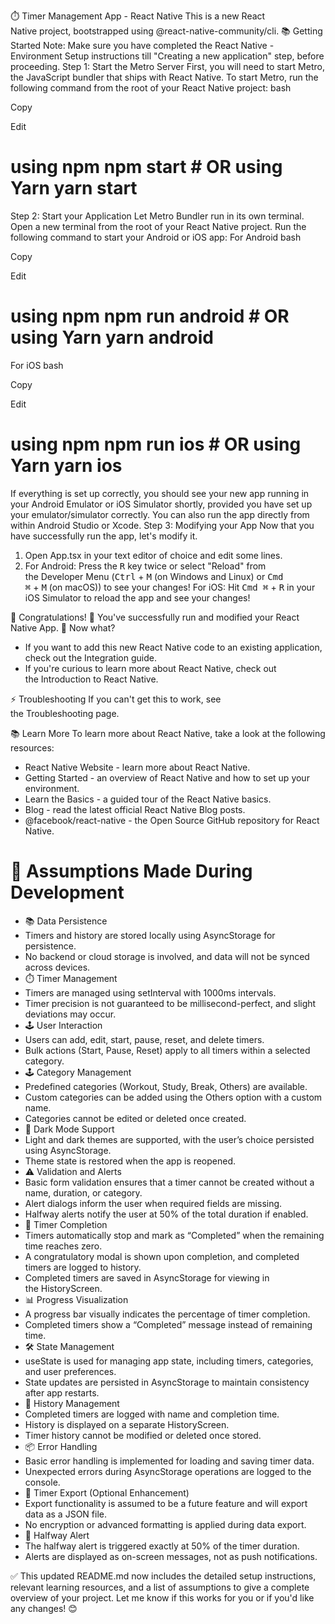 ⏱️ Timer Management App - React Native
This is a new React Native project, bootstrapped using @react-native-community/cli.
📚 Getting Started
Note: Make sure you have completed the React Native - Environment Setup instructions till "Creating a new application" step, before proceeding.
Step 1: Start the Metro Server
First, you will need to start Metro, the JavaScript bundler that ships with React Native.
To start Metro, run the following command from the root of your React Native project:
bash

Copy

Edit
# using npm npm start # OR using Yarn yarn start
Step 2: Start your Application
Let Metro Bundler run in its own terminal. Open a new terminal from the root of your React Native project. Run the following command to start your Android or iOS app:
For Android
bash

Copy

Edit
# using npm npm run android # OR using Yarn yarn android
For iOS
bash

Copy

Edit
# using npm npm run ios # OR using Yarn yarn ios
If everything is set up correctly, you should see your new app running in your Android Emulator or iOS Simulator shortly, provided you have set up your emulator/simulator correctly.
You can also run the app directly from within Android Studio or Xcode.
Step 3: Modifying your App
Now that you have successfully run the app, let's modify it.
1. Open App.tsx in your text editor of choice and edit some lines.
2. For Android: Press the <kbd>R</kbd> key twice or select "Reload" from the Developer Menu (<kbd>Ctrl</kbd> + <kbd>M</kbd> (on Windows and Linux) or <kbd>Cmd ⌘</kbd> + <kbd>M</kbd> (on macOS)) to see your changes! For iOS: Hit <kbd>Cmd ⌘</kbd> + <kbd>R</kbd> in your iOS Simulator to reload the app and see your changes!

🎉 Congratulations! :tada:
You've successfully run and modified your React Native App. :partying_face:
Now what?
* If you want to add this new React Native code to an existing application, check out the Integration guide.
* If you're curious to learn more about React Native, check out the Introduction to React Native.

⚡ Troubleshooting
If you can't get this to work, see the Troubleshooting page.

📚 Learn More
To learn more about React Native, take a look at the following resources:
* React Native Website - learn more about React Native.
* Getting Started - an overview of React Native and how to set up your environment.
* Learn the Basics - a guided tour of the React Native basics.
* Blog - read the latest official React Native Blog posts.
* @facebook/react-native - the Open Source GitHub repository for React Native.

# 📄 Assumptions Made During Development
* 📚 Data Persistence
* Timers and history are stored locally using AsyncStorage for persistence.
* No backend or cloud storage is involved, and data will not be synced across devices.
* ⏱️ Timer Management
* Timers are managed using setInterval with 1000ms intervals.
* Timer precision is not guaranteed to be millisecond-perfect, and slight deviations may occur.
* 🕹️ User Interaction
* Users can add, edit, start, pause, reset, and delete timers.
* Bulk actions (Start, Pause, Reset) apply to all timers within a selected category.
* 🕹️ Category Management
* Predefined categories (Workout, Study, Break, Others) are available.
* Custom categories can be added using the Others option with a custom name.
* Categories cannot be edited or deleted once created.
* 🎨 Dark Mode Support
* Light and dark themes are supported, with the user’s choice persisted using AsyncStorage.
* Theme state is restored when the app is reopened.
* ⚠️ Validation and Alerts
* Basic form validation ensures that a timer cannot be created without a name, duration, or category.
* Alert dialogs inform the user when required fields are missing.
* Halfway alerts notify the user at 50% of the total duration if enabled.
* 🎉 Timer Completion
* Timers automatically stop and mark as “Completed” when the remaining time reaches zero.
* A congratulatory modal is shown upon completion, and completed timers are logged to history.
* Completed timers are saved in AsyncStorage for viewing in the HistoryScreen.
* 📊 Progress Visualization
* A progress bar visually indicates the percentage of timer completion.
* Completed timers show a “Completed” message instead of remaining time.
* 🛠️ State Management
* useState is used for managing app state, including timers, categories, and user preferences.
* State updates are persisted in AsyncStorage to maintain consistency after app restarts.
* 📑 History Management
* Completed timers are logged with name and completion time.
* History is displayed on a separate HistoryScreen.
* Timer history cannot be modified or deleted once stored.
* 📦 Error Handling
* Basic error handling is implemented for loading and saving timer data.
* Unexpected errors during AsyncStorage operations are logged to the console.
* 📝 Timer Export (Optional Enhancement)
* Export functionality is assumed to be a future feature and will export data as a JSON file.
* No encryption or advanced formatting is applied during data export.
* 🔔 Halfway Alert
* The halfway alert is triggered exactly at 50% of the timer duration.
* Alerts are displayed as on-screen messages, not as push notifications.

✅ This updated README.md now includes the detailed setup instructions, relevant learning resources, and a list of assumptions to give a complete overview of your project. Let me know if this works for you or if you'd like any changes! 😊



